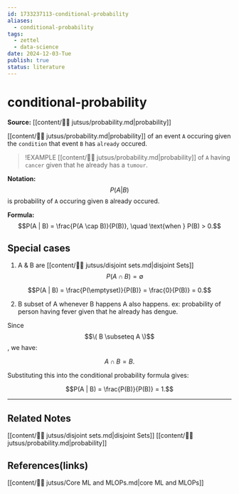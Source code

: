 ```yaml
---
id: 1733237113-conditional-probability
aliases:
  - conditional-probability
tags:
  - zettel
  - data-science
date: 2024-12-03-Tue
publish: true
status: literature
---
```

# conditional-probability

**Source:** [[content/🥷🏽 jutsus/probability.md|probability]]

[[content/🥷🏽 jutsus/probability.md|probability]] of an event `A` occuring given the `condition` that event `B` has `already` occured.

> !EXAMPLE
> [[content/🥷🏽 jutsus/probability.md|probability]] of `A` having `cancer` given that he already has a `tumour`.

**Notation:** $$P(A | B)$$ is probability of `A` occuring given `B` already occured.

**Formula:** $$P(A | B) = \frac{P(A \cap B)}{P(B)}, \quad \text{when } P(B) > 0.$$

## Special cases
1. A & B are [[content/🥷🏽 jutsus/disjoint sets.md|disjoint Sets]]
$$P(A \cap B) = \emptyset$$

$$P(A | B) = \frac{P(\emptyset)}{P(B)} = \frac{0}{P(B)} = 0.$$

2. B subset of A 
whenever B happens A also happens. ex: probability of person having fever given that he already has dengue.

Since $$\( B \subseteq A \)$$, we have:

$$A \cap B = B.$$

Substituting this into the conditional probability formula gives:

$$P(A | B) = \frac{P(B)}{P(B)} = 1.$$

---
## Related Notes
[[content/🥷🏽 jutsus/disjoint sets.md|disjoint Sets]]
[[content/🥷🏽 jutsus/probability.md|probability]]

## References(links)
[[content/🥷🏽 jutsus/Core ML and MLOPs.md|core ML and MLOPs]]
